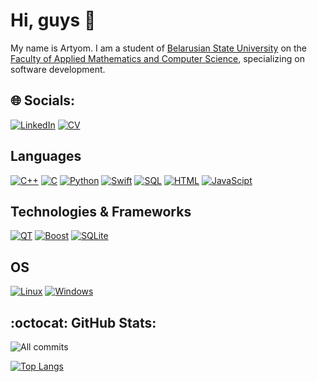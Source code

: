# Hi, guys 👋

My name is Artyom.
I am a student of [Belarusian State University](https://bsu.by/en/) on the [Faculty of Applied Mathematics and Computer Science](https://fpmi.bsu.by/en/main.aspx), specializing on software development.


## 🌐 Socials:

[![LinkedIn](https://img.shields.io/badge/LinkedIn-%230077B5.svg?logo=linkedin&logoColor=white)](https://www.linkedin.com/in/artyom-shpakovski-1233b0251/) 
<a href="https://github.com/artyomshpakovski/Operating-Systems/blob/main/ArtyomShpakovskiCV.pdf">
        <img src="https://img.shields.io/badge/CV-blue?style=flat-square" alt="CV">
    </a>


## Languages
[![C++](https://img.shields.io/badge/c++-black?style=for-the-badge&logo=cplusplus)](https://github.com/artyomshpakovski)
[![C](https://img.shields.io/badge/c-black?style=for-the-badge&logo=c)](https://github.com/artyomshpakovski)
[![Python](https://img.shields.io/badge/python-black?style=for-the-badge&logo=python)](https://github.com/artyomshpakovski)
[![Swift](https://img.shields.io/badge/swift-black?style=for-the-badge&logo=swift)](https://github.com/artyomshpakovski)
[![SQL](https://img.shields.io/badge/sql-black?style=for-the-badge&logo=mysql)](https://github.com/artyomshpakovski)
[![HTML](https://img.shields.io/badge/html-black?style=for-the-badge&logo=html)](https://github.com/artyomshpakovski)
[![JavaScipt](https://img.shields.io/badge/JavaScipt-black?style=for-the-badge&logo=javascipt)](https://github.com/artyomshpakovski)

## Technologies & Frameworks
[![QT](https://img.shields.io/badge/QT-black?style=for-the-badge&logo=QT)](https://github.com/artyomshpakovski)
[![Boost](https://img.shields.io/badge/Boost-black?style=for-the-badge&logo=cplusplus)](https://github.com/artyomshpakovski)
[![SQLite](https://img.shields.io/badge/SQLite-black?style=for-the-badge&logo=SQLite)](https://github.com/artyomshpakovski)

## OS
[![Linux](https://img.shields.io/badge/linux-black?style=for-the-badge&logo=Linux)](https://github.com/Kiriller102)
[![Windows](https://img.shields.io/badge/Windows-black?style=for-the-badge&logo=Windows)](https://github.com/Kiriller102)

## :octocat: GitHub Stats:
<p align="center">
  
![All commits](https://github-readme-streak-stats.herokuapp.com/?user=artyomshpakovski&theme=transparent)

[![Top Langs](https://github-readme-stats.vercel.app/api/top-langs/?username=artyomshpakovski&theme=transparent)](https://github.com/anuraghazra/github-readme-stats)

</p>
